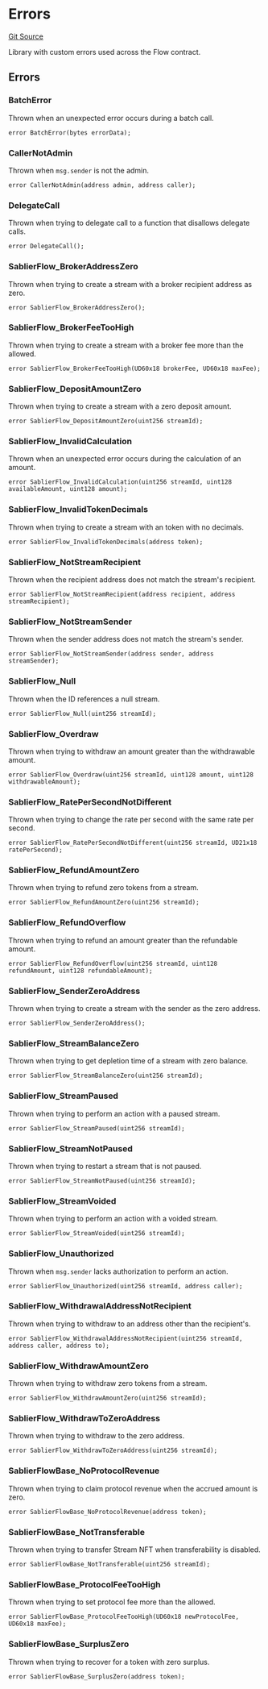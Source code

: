 # Errors

[Git Source](https://github.com/sablier-labs/flow/blob/1090a29c0270daf46c6023cab5d4df76504abe34/src/libraries/Errors.sol)

Library with custom errors used across the Flow contract.

## Errors

### BatchError

Thrown when an unexpected error occurs during a batch call.

```solidity
error BatchError(bytes errorData);
```

### CallerNotAdmin

Thrown when `msg.sender` is not the admin.

```solidity
error CallerNotAdmin(address admin, address caller);
```

### DelegateCall

Thrown when trying to delegate call to a function that disallows delegate calls.

```solidity
error DelegateCall();
```

### SablierFlow_BrokerAddressZero

Thrown when trying to create a stream with a broker recipient address as zero.

```solidity
error SablierFlow_BrokerAddressZero();
```

### SablierFlow_BrokerFeeTooHigh

Thrown when trying to create a stream with a broker fee more than the allowed.

```solidity
error SablierFlow_BrokerFeeTooHigh(UD60x18 brokerFee, UD60x18 maxFee);
```

### SablierFlow_DepositAmountZero

Thrown when trying to create a stream with a zero deposit amount.

```solidity
error SablierFlow_DepositAmountZero(uint256 streamId);
```

### SablierFlow_InvalidCalculation

Thrown when an unexpected error occurs during the calculation of an amount.

```solidity
error SablierFlow_InvalidCalculation(uint256 streamId, uint128 availableAmount, uint128 amount);
```

### SablierFlow_InvalidTokenDecimals

Thrown when trying to create a stream with an token with no decimals.

```solidity
error SablierFlow_InvalidTokenDecimals(address token);
```

### SablierFlow_NotStreamRecipient

Thrown when the recipient address does not match the stream's recipient.

```solidity
error SablierFlow_NotStreamRecipient(address recipient, address streamRecipient);
```

### SablierFlow_NotStreamSender

Thrown when the sender address does not match the stream's sender.

```solidity
error SablierFlow_NotStreamSender(address sender, address streamSender);
```

### SablierFlow_Null

Thrown when the ID references a null stream.

```solidity
error SablierFlow_Null(uint256 streamId);
```

### SablierFlow_Overdraw

Thrown when trying to withdraw an amount greater than the withdrawable amount.

```solidity
error SablierFlow_Overdraw(uint256 streamId, uint128 amount, uint128 withdrawableAmount);
```

### SablierFlow_RatePerSecondNotDifferent

Thrown when trying to change the rate per second with the same rate per second.

```solidity
error SablierFlow_RatePerSecondNotDifferent(uint256 streamId, UD21x18 ratePerSecond);
```

### SablierFlow_RefundAmountZero

Thrown when trying to refund zero tokens from a stream.

```solidity
error SablierFlow_RefundAmountZero(uint256 streamId);
```

### SablierFlow_RefundOverflow

Thrown when trying to refund an amount greater than the refundable amount.

```solidity
error SablierFlow_RefundOverflow(uint256 streamId, uint128 refundAmount, uint128 refundableAmount);
```

### SablierFlow_SenderZeroAddress

Thrown when trying to create a stream with the sender as the zero address.

```solidity
error SablierFlow_SenderZeroAddress();
```

### SablierFlow_StreamBalanceZero

Thrown when trying to get depletion time of a stream with zero balance.

```solidity
error SablierFlow_StreamBalanceZero(uint256 streamId);
```

### SablierFlow_StreamPaused

Thrown when trying to perform an action with a paused stream.

```solidity
error SablierFlow_StreamPaused(uint256 streamId);
```

### SablierFlow_StreamNotPaused

Thrown when trying to restart a stream that is not paused.

```solidity
error SablierFlow_StreamNotPaused(uint256 streamId);
```

### SablierFlow_StreamVoided

Thrown when trying to perform an action with a voided stream.

```solidity
error SablierFlow_StreamVoided(uint256 streamId);
```

### SablierFlow_Unauthorized

Thrown when `msg.sender` lacks authorization to perform an action.

```solidity
error SablierFlow_Unauthorized(uint256 streamId, address caller);
```

### SablierFlow_WithdrawalAddressNotRecipient

Thrown when trying to withdraw to an address other than the recipient's.

```solidity
error SablierFlow_WithdrawalAddressNotRecipient(uint256 streamId, address caller, address to);
```

### SablierFlow_WithdrawAmountZero

Thrown when trying to withdraw zero tokens from a stream.

```solidity
error SablierFlow_WithdrawAmountZero(uint256 streamId);
```

### SablierFlow_WithdrawToZeroAddress

Thrown when trying to withdraw to the zero address.

```solidity
error SablierFlow_WithdrawToZeroAddress(uint256 streamId);
```

### SablierFlowBase_NoProtocolRevenue

Thrown when trying to claim protocol revenue when the accrued amount is zero.

```solidity
error SablierFlowBase_NoProtocolRevenue(address token);
```

### SablierFlowBase_NotTransferable

Thrown when trying to transfer Stream NFT when transferability is disabled.

```solidity
error SablierFlowBase_NotTransferable(uint256 streamId);
```

### SablierFlowBase_ProtocolFeeTooHigh

Thrown when trying to set protocol fee more than the allowed.

```solidity
error SablierFlowBase_ProtocolFeeTooHigh(UD60x18 newProtocolFee, UD60x18 maxFee);
```

### SablierFlowBase_SurplusZero

Thrown when trying to recover for a token with zero surplus.

```solidity
error SablierFlowBase_SurplusZero(address token);
```
